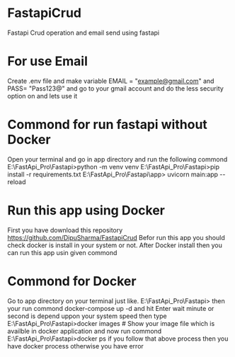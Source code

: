 # FastapiCrud
Fastapi Crud operation and email send using fastapi
# For use Email
Create .env file and make variable EMAIL = "example@gmail.com" and PASS= "Pass123@" and
go to your gmail account and do the less security option on and lets use it 

# Commond for run fastapi without Docker
Open your terminal and go in app directory and run the following commond
E:\FastApi_Pro\Fastapi>python -m venv venv
E:\FastApi_Pro\Fastapi>pip install -r requirements.txt
E:\FastApi_Pro\Fastapi\app> uvicorn main:app --reload

# Run this app using Docker
First you have download this repository  https://github.com/DipuSharma/FastapiCrud
Befor run this app you should check docker is install in your system or not.
After Docker install then you can run this app usin given commond

# Commond for Docker
Go to app directory on your terminal just like.
E:\FastApi_Pro\Fastapi>
then your run commond docker-compose up -d  and hit Enter
wait minute or second is depend uppon your system speed 
then type 
E:\FastApi_Pro\Fastapi>docker images  # Show your image file which is availble in docker application 
and now run commond 
E:\FastApi_Pro\Fastapi>docker ps
if you follow that above process then you have docker process otherwise you have error
